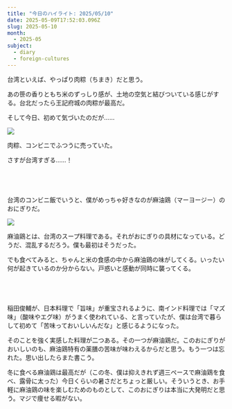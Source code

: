 ```yaml
---
title: "今日のハイライト: 2025/05/10"
date: 2025-05-09T17:52:03.096Z
slug: 2025-05-10
month:
  - 2025-05
subject:
  - diary
  - foreign-cultures
---
```

台湾といえば、やっぱり肉粽（ちまき）だと思う。

あの笹の香りともち米のずっしり感が、土地の空気と結びついている感じがする。台北だったら王記府城の肉粽が最高だ。

そして今日、初めて気づいたのだが……

![](/images/diary/2025-05-10/pxl_20250510_160558101.jpg)

肉粽、コンビニでふつうに売っていた。

さすが台湾すぎる……！

###### 　﻿

台湾のコンビニ飯でいうと、僕がめっちゃ好きなのが麻油鶏（マーヨージー）のおにぎりだ。

![](/images/diary/2025-05-10/pxl_20250510_160624014.jpg)

麻油鶏とは、台湾のスープ料理である。それがおにぎりの具材になっている。どうだ、混乱するだろう。僕も最初はそうだった。

でも食べてみると、ちゃんと米の食感の中から麻油鶏の味がしてくる。いったい何が起きているのか分からない。戸惑いと感動が同時に襲ってくる。

###### 　﻿

稲田俊輔が、日本料理で「旨味」が重宝されるように、南インド料理では「マズ味」（酸味やエグ味）がうまく使われている、と言っていたが、僕は台湾で暮らして初めて「苦味っておいしいんだな」と感じるようになった。

そのことを強く実感した料理が二つある。その一つが麻油鶏だ。このおにぎりがおいしいのも、麻油鶏特有の薬膳の苦味が味わえるからだと思う。もう一つは忘れた。思い出したらまた書こう。

冬に食べる麻油鶏は最高だが（この冬、僕は抑えきれず週三ペースで麻油鶏を食べ、露骨に太った）今日くらいの暑さだとちょっと厳しい。そういうとき、お手軽に麻油鶏の味を楽しむためのものとして、このおにぎりは本当に大発明だと思う。マジで痩せる暇がない。